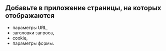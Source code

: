 ## Добавьте в приложение страницы, на которых отображаются 

- параметры URL,
- заголовки запроса,
- cookie,
- параметры формы.